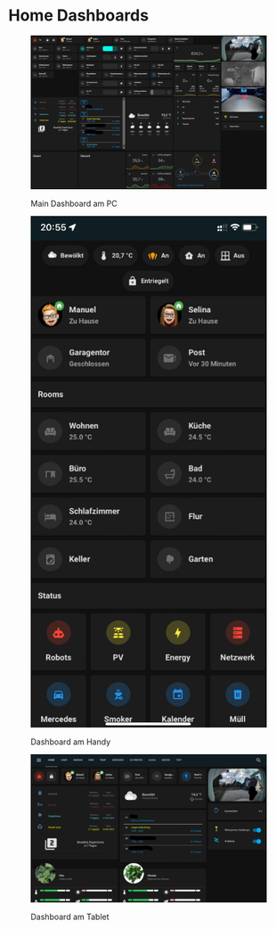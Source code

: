 # Home Dashboards

<figure><img src="../../../.gitbook/assets/image (13).png" alt=""><figcaption><p>Main Dashboard am PC</p></figcaption></figure>

<figure><img src="../../../.gitbook/assets/image (2) (1).png" alt=""><figcaption><p>Dashboard am Handy</p></figcaption></figure>

<figure><img src="../../../.gitbook/assets/image (6) (1).png" alt=""><figcaption><p>Dashboard am Tablet</p></figcaption></figure>
